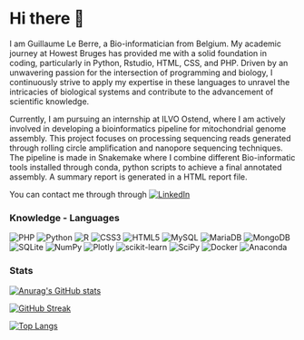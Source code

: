 # Hi there 👋
I am Guillaume Le Berre, a Bio-informatician from Belgium. My academic journey at Howest Bruges has provided me with a solid foundation in coding, particularly in Python, Rstudio, HTML, CSS, and PHP. Driven by an unwavering passion for the intersection of programming and biology, I continuously strive to apply my expertise in these languages to unravel the intricacies of biological systems and contribute to the advancement of scientific knowledge.

Currently, I am pursuing an internship at ILVO Ostend, where I am actively involved in developing a bioinformatics pipeline for mitochondrial genome assembly. This project focuses on processing sequencing reads generated through rolling circle amplification and nanopore sequencing techniques. The pipeline is made in Snakemake where I combine different Bio-informatic tools installed through conda, python scripts to achieve a final annotated assembly. A summary report is generated in a HTML report file. 

You can contact me through through [![LinkedIn](https://img.shields.io/badge/LinkedIn-%230077B5.svg?logo=linkedin&logoColor=white)](https://www.linkedin.com/in/guillaume-le-berre-1aa366207/)

### Knowledge - Languages
![PHP](https://img.shields.io/badge/php-%23777BB4.svg?style=for-the-badge&logo=php&logoColor=white) 
![Python](https://img.shields.io/badge/python-3670A0?style=for-the-badge&logo=python&logoColor=ffdd54) 
![R](https://img.shields.io/badge/r-%23276DC3.svg?style=for-the-badge&logo=r&logoColor=white) 
![CSS3](https://img.shields.io/badge/css3-%231572B6.svg?style=for-the-badge&logo=css3&logoColor=white) 
![HTML5](https://img.shields.io/badge/html5-%23E34F26.svg?style=for-the-badge&logo=html5&logoColor=white)
![MySQL](https://img.shields.io/badge/mysql-%2300f.svg?style=for-the-badge&logo=mysql&logoColor=white)
![MariaDB](https://img.shields.io/badge/MariaDB-003545?style=for-the-badge&logo=mariadb&logoColor=white) 
![MongoDB](https://img.shields.io/badge/MongoDB-%234ea94b.svg?style=for-the-badge&logo=mongodb&logoColor=white) 
![SQLite](https://img.shields.io/badge/sqlite-%2307405e.svg?style=for-the-badge&logo=sqlite&logoColor=white) 
![NumPy](https://img.shields.io/badge/numpy-%23013243.svg?style=for-the-badge&logo=numpy&logoColor=white)
![Plotly](https://img.shields.io/badge/Plotly-%233F4F75.svg?style=for-the-badge&logo=plotly&logoColor=white) 
![scikit-learn](https://img.shields.io/badge/scikit--learn-%23F7931E.svg?style=for-the-badge&logo=scikit-learn&logoColor=white) 
![SciPy](https://img.shields.io/badge/SciPy-%230C55A5.svg?style=for-the-badge&logo=scipy&logoColor=%white)  ![Docker](https://img.shields.io/badge/docker-%230db7ed.svg?style=for-the-badge&logo=docker&logoColor=white)
![Anaconda](https://img.shields.io/badge/Anaconda-44A833.svg?style=for-the-badge&logo=Anaconda&logoColor=white)

### Stats 
[![Anurag's GitHub stats](https://github-readme-stats.vercel.app/api?username=GuillaumeLeBerreBIT&show_icons=true&theme=dark&background=000000)](https://github.com/anuraghazra/github-readme-stats)

[![GitHub Streak](http://github-readme-streak-stats.herokuapp.com?user=GuillaumeLeBerreBIT&theme=dark)](https://git.io/streak-stats)

[![Top Langs](https://github-readme-stats.vercel.app/api/top-langs/?username=GuillaumeLeBerreBIT&langs_count=8&theme=dark&background=000000&layout=compact)](https://github.com/anuraghazra/github-readme-stats)
